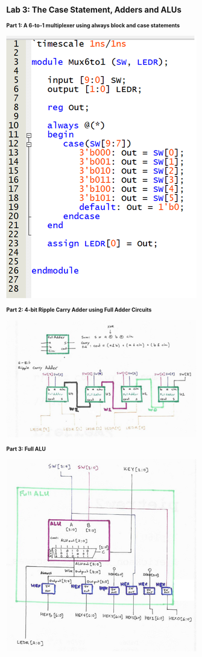 ## Lab 3: The Case Statement, Adders and ALUs

#### Part 1: A 6-to-1 multiplexer using always block and case statements

![6-to-1 mux Verilog](/images/Verilog_Lab3_p1.png)


#### Part 2: 4-bit Ripple Carry Adder using Full Adder Circuits

![4-Bit Ripple Carry Adder](/images/Verilog_Lab3_p2.jpeg)


#### Part 3: Full ALU

![ALU](/images/Verilog_Lab3_p3.jpeg)
